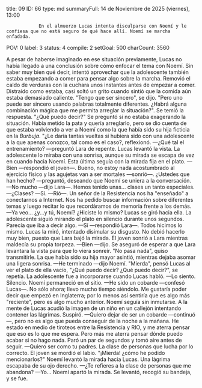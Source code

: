 title:          09
ID:             66
type:           md
summaryFull:    14 de Noviembre de 2025 (viernes), 13:00
                
                En el almuerzo Lucas intenta disculparse con Noemí y le confiesa que no está seguro de qué hace allí. Noemí se marcha enfadada.
POV:            0
label:          3
status:         4
compile:        2
setGoal:        500
charCount:      3560


A pesar de haberse imaginado en ese situación previamente, Lucas no había llegado a una conclusión sobre cómo enfocar el tema con Noemí. Sin saber muy bien qué decir, intentó aprovechar que la adolescente también estaba empezando a comer para pensar algo sobre la marcha.
Removió el caldo de verduras con la cuchara unos instantes antes de empezar a comer. Distraído como estaba, casi soltó un grito cuando sintió que la comida aún estaba demasiado caliente.
"Tengo que ser sincero", se dijo. "Pero uno puede ser sincero usando palabras totalmente diferentes. ¿Habrá alguna combinación mágica que me permita arreglar la situación?".
Se temió la respuesta.
"¿Qué puedo decir?"
Se preguntó si no estaba exagerando la situación. Había metido la pata y quería arreglarlo, pero se dio cuenta de que estaba volviendo a ver a Noemí como la que había sido su hija ficticia en la *Burbuja*. "¿Le daría tantas vueltas si hubiera sido con una adolescente a la que apenas conozco, tal como es el caso?, reflexionó.
—¿Qué tal el entrenamiento? —preguntó Lara de repente.
Lucas levantó la vista. La adolescente lo miraba con una sonrisa, aunque su mirada se escapa de vez en cuando hacia Noemí. Esta última seguía con la mirada fija en el plato.
—Bien —respondió el joven—. Bueno, no estoy nada acostumbrado al ejercicio físico y las agujetas van a ser mortales —sonrió—. ¿Ustedes que han hecho? —preguntó, deseando que Noemí se uniera a la conversación.
—No mucho —dijo Lara—. Hemos tenido unas... clases un tanto especiales.
—¿Clases?
—Sí. —Rió—. Un señor de la Resistencia nos ha "enseñado" a conectarnos a Internet. Nos ha pedido buscar información sobre diferentes temas y luego recitar lo que recordáramos de memoria frente a los demás.
—Ya veo... ¿y...y tú, Noemí? ¿Hiciste lo mismo?
Lucas se giró hacia ella. La adolescente siguió mirando el plato en silencio durante unos segundos. Parecía que iba a decir algo.
—Sí —respondió Lara—. Todos hicimos lo mismo.
Lucas la miró, intentado disimular su disgusto. No debió hacerlo muy bien, puesto que Lara bajó la mirada. El joven sonrió a Lara mientras maldecía su propia torpeza.
—Bien —dijo.
Se aseguró de esperar a que Lara levantara la vista para que lo viera sonreír. "No pasa nada", quiso transmitirle.
La que había sido su hija mayor asintió, mientras dejaba asomar una ligera sonrisa.
—He terminado —dijo Noemí.
"Mierda", pensó Lucas al ver el plato de ella vacío, "¿Qué puedo decir? ¿Qué puedo decir?", se repetía.
La adolescente fue a incorporarse cuando Lucas habló.
—Lo siento.
Silencio. Noemí permaneció en el sitio.
—He sido un cobarde —confesó Lucas—. No sólo ahora; llevo mucho tiempo siéndolo. Me gustaría poder decir que empezó en Inglaterra; por lo menos así sentiría que es algo más "reciente", pero es algo mucho anterior.
Noemí seguía sin inmutarse. A la mente de Lucas acudió la imagen de un niño en un callejón intentando contener las lágrimas. Suspiró.
—Quiero dejar de ser un cobarde —continuó—, pero no es algo que pueda conseguir de la noche a la mañana. He estado en medio de tiroteos entre la Resistencia y RIO, y me aterra pensar que eso es lo que me espera. Pero más me aterra pensar dónde puedo acabar si no hago nada.
Paró un par de segundos y tomó aire antes de seguir.
—Quiero ser como tu padres. La clase de personas que lucha por lo correcto.
El joven se mordió el labio. "¡Mierda! ¿cómo he podido mencionarlos?"
Noemí levantó la mirada hacia Lucas. Una lágrima escapaba de su ojo derecho.
—¿Te refieres a la clase de personas que me abandona?
—Yo...
Noemí apartó la mirada. Se levantó, recogió su bandeja, y se fue.